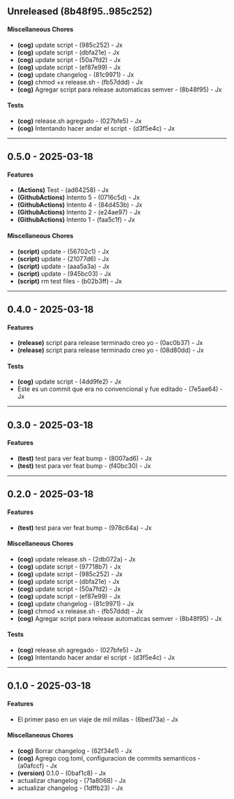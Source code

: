 ## Unreleased (8b48f95..985c252)
#### Miscellaneous Chores
- **(cog)** update script - (985c252) - Jx
- **(cog)** update script - (dbfa21e) - Jx
- **(cog)** update script - (50a7fd2) - Jx
- **(cog)** update script - (ef87e99) - Jx
- **(cog)** update changelog - (81c9971) - Jx
- **(cog)** chmod +x release.sh - (fb57ddd) - Jx
- **(cog)** Agregar script para release automaticas semver - (8b48f95) - Jx
#### Tests
- **(cog)** release.sh agregado - (027bfe5) - Jx
- **(cog)** Intentando hacer andar el script - (d3f5e4c) - Jx

- - -
## 0.5.0 - 2025-03-18
#### Features
- **(Actions)** Test - (ad64258) - Jx
- **(GithubActions)** Intento 5 - (0716c5d) - Jx
- **(GithubActions)** Intento 4 - (84d453b) - Jx
- **(GithubActions)** Intento 2 - (e24ae97) - Jx
- **(GithubActions)** Intento 1 - (faa5c1f) - Jx
#### Miscellaneous Chores
- **(script)** update - (56702c1) - Jx
- **(script)** update - (21077d6) - Jx
- **(script)** update - (aaa5a3a) - Jx
- **(script)** update - (945bc03) - Jx
- **(script)** rm test files - (b02b3ff) - Jx

- - -

## 0.4.0 - 2025-03-18
#### Features
- **(release)** script para release terminado creo yo - (0ac0b37) - Jx
- **(release)** script para release terminado creo yo - (08d80dd) - Jx
#### Tests
- **(cog)** update script - (4dd9fe2) - Jx
- Este es un commit que era no convencional y fue editado - (7e5ae64) - Jx

- - -

## 0.3.0 - 2025-03-18
#### Features
- **(test)** test para ver feat bump - (8007ad6) - Jx
- **(test)** test para ver feat bump - (f40bc30) - Jx

- - -

## 0.2.0 - 2025-03-18
#### Features
- **(test)** test para ver feat bump - (978c64a) - Jx
#### Miscellaneous Chores
- **(cog)** update release.sh - (2db072a) - Jx
- **(cog)** update script - (97718b7) - Jx
- **(cog)** update script - (985c252) - Jx
- **(cog)** update script - (dbfa21e) - Jx
- **(cog)** update script - (50a7fd2) - Jx
- **(cog)** update script - (ef87e99) - Jx
- **(cog)** update changelog - (81c9971) - Jx
- **(cog)** chmod +x release.sh - (fb57ddd) - Jx
- **(cog)** Agregar script para release automaticas semver - (8b48f95) - Jx
#### Tests
- **(cog)** release.sh agregado - (027bfe5) - Jx
- **(cog)** Intentando hacer andar el script - (d3f5e4c) - Jx

- - -


## 0.1.0 - 2025-03-18
#### Features
- El primer paso en un viaje de mil millas - (6bed73a) - Jx
#### Miscellaneous Chores
- **(cog)** Borrar changelog - (62f34e1) - Jx
- **(cog)** Agrego cog.toml, configuracion de commits semanticos - (a0afccf) - Jx
- **(version)** 0.1.0 - (0baf1c8) - Jx
- actualizar changelog - (71a8068) - Jx
- actualizar changelog - (1dffb23) - Jx


